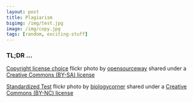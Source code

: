 ```yaml
---
layout: post
title: Plagiarism
bigimg: /img/test.jpg
image: /img/copy.jpg
tags: [random, exciting-stuff]
---
```


### TL;DR ...






<a title="Copyright license choice" href="https://flickr.com/photos/opensourceway/4371001458">Copyright license choice</a> flickr photo by <a href="https://flickr.com/people/opensourceway">opensourceway</a> shared under a <a href="https://creativecommons.org/licenses/by-sa/2.0/">Creative Commons (BY-SA) license</a> </small>

<a title="Standardized Test" href="https://flickr.com/photos/biologycorner/4728093020">Standardized Test</a> flickr photo by <a href="https://flickr.com/people/biologycorner">biologycorner</a> shared under a <a href="https://creativecommons.org/licenses/by-nc/2.0/">Creative Commons (BY-NC) license</a> </small>
